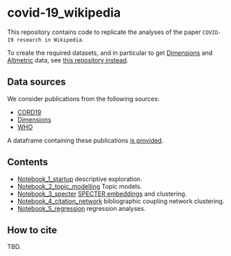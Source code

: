 # covid-19_wikipedia

This repository contains code to replicate the analyses of the paper `COVID-19 research in Wikipedia`.

To create the required datasets, and in particular to get [Dimensions](https://docs.dimensions.ai/dsl) and [Altmetric](https://api.altmetric.com) data, see [this repository instead](https://github.com/CWTSLeiden/cwts_covid). 

## Data sources

We consider publications from the following sources:

* [CORD19](https://pages.semanticscholar.org/coronavirus-research) 
* [Dimensions](https://docs.google.com/spreadsheets/d/1-kTZJZ1GAhJ2m4GAIhw1ZdlgO46JpvX0ZQa232VWRmw/edit#gid=2034285255)
* [WHO](https://www.who.int/emergencies/diseases/novel-coronavirus-2019/global-research-on-novel-coronavirus-2019-ncov)

A dataframe containing these publications [is provided](data/df_meta.csv).

## Contents

* [Notebook_1_startup](Notebook_1_startup.ipynb) descriptive exploration.
* [Notebook_2_topic_modelling](Notebook_2_topic_modelling.ipynb) Topic models.
* [Notebook_3_specter](Notebook_3_specter.ipynb) [SPECTER embeddings](https://github.com/allenai/paper-embedding-public-apis#specter) and clustering.
* [Notebook_4_citation_network](Notebook_4_citation_network.ipynb) bibliographic coupling network clustering.
* [Notebook_5_regression](Notebook_5_regression.ipynb) regression analyses.

## How to cite

TBD.
